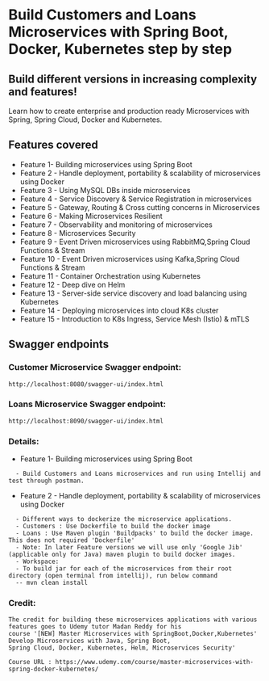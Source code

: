 # Build Customers and Loans Microservices with Spring Boot, Docker, Kubernetes step by step
## Build different versions in increasing complexity and features!

Learn how to create enterprise and production ready Microservices with Spring, Spring Cloud, Docker and Kubernetes.

## Features covered
* Feature 1- Building microservices using Spring Boot
* Feature 2 - Handle deployment, portability &  scalability of microservices using Docker
* Feature 3 - Using MySQL DBs inside microservices
* Feature 4 - Service Discovery & Service Registration in microservices
* Feature 5 - Gateway, Routing & Cross cutting concerns in Microservices
* Feature 6 - Making Microservices Resilient
* Feature 7 - Observability and monitoring of microservices
* Feature 8 - Microservices Security
* Feature 9 - Event Driven microservices using RabbitMQ,Spring Cloud Functions & Stream
* Feature 10 - Event Driven microservices using Kafka,Spring Cloud Functions & Stream
* Feature 11 - Container Orchestration using Kubernetes
* Feature 12 - Deep dive on Helm
* Feature 13 - Server-side service discovery and load balancing using Kubernetes
* Feature 14 - Deploying microservices into cloud K8s cluster
* Feature 15 - Introduction to K8s Ingress, Service Mesh (Istio) & mTLS


## Swagger endpoints
### Customer Microservice Swagger endpoint:
```
http://localhost:8080/swagger-ui/index.html
```

### Loans Microservice Swagger endpoint:
```
http://localhost:8090/swagger-ui/index.html
```

### Details:

* Feature 1- Building microservices using Spring Boot
```
  - Build Customers and Loans microservices and run using Intellij and test through postman.
```  
* Feature 2 - Handle deployment, portability &  scalability of microservices using Docker
```
  - Different ways to dockerize the microservice applications.
  - Customers : Use Dockerfile to build the docker image
  - Loans : Use Maven plugin 'Buildpacks' to build the docker image. This does not required 'Dockerfile'
  - Note: In later Feature versions we will use only 'Google Jib' (applicable only for Java) maven plugin to build docker images.
  - Workspace:
  - To build jar for each of the microservices from their root directory (open terminal from intellij), run below command
  -- mvn clean install 
```

### Credit:
```
The credit for building these microservices applications with various features goes to Udemy tutor Madan Reddy for his 
course '[NEW] Master Microservices with SpringBoot,Docker,Kubernetes' Develop Microservices with Java, Spring Boot, 
Spring Cloud, Docker, Kubernetes, Helm, Microservices Security'

Course URL : https://www.udemy.com/course/master-microservices-with-spring-docker-kubernetes/
```